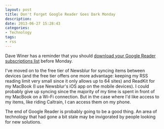 ```yaml
---
layout: post
title: Don't Forget Google Reader Goes Dark Monday
description: 
date: 2013-06-27 15:28:43
categories:
- Technology
tags:
- rss
---
```

Dave Winer has a reminder that you should [download your Google Reader subscriptions list](http://dave.smallpict.com//2013/06/26/downloadYourGoogleReaderSubsBeforeMonday) before Monday. 

I've moved on to the free tier of Newsblur for syncing items between devices (and the free tier offers one more advantage: keeping my RSS reading limit very small since it only allows up to 64 sites) and ReadKit for my MacBook (I use Newsblur's iOS app on the mobile devices). I could probably give up syncing since the majority of my time is spent in front of my MacBook on a Wi-Fi connection. But in the case where I'd like access to my items, like riding Caltrain, I can access them on my phone. 

The end of Google Reader is probably going to be a good thing. An area of technology that had gone a bit stale may be invigorated by people looking for new solutions. 
